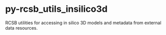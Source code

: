 # py-rcsb_utils_insilico3d
RCSB utilities for accessing in silico 3D models and metadata from external data resources.   

